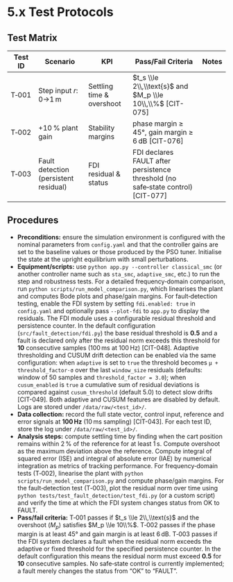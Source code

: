 ﻿# 5.x Test Protocols

## Test Matrix

| Test ID | Scenario              | KPI                          | Pass/Fail Criteria                                     | Notes |
|---------|-----------------------|------------------------------|--------------------------------------------------------|-------|
| T‑001   | Step input $r$: 0→1 m | Settling time & overshoot    | $t_s \\le 2\\,\\text{s}$ and $M_p \\le 10\\,\\%$ [CIT-075]             |       |
| T‑002   | +10 % plant gain      | Stability margins             | phase margin ≥ 45°, gain margin ≥ 6 dB [CIT-076]                 |       |
| T‑003   | Fault detection (persistent residual) | FDI residual & status | FDI declares FAULT after persistence threshold (no safe‑state control) [CIT-077] |       |

## Procedures

- **Preconditions:** ensure the simulation environment is configured with the
  nominal parameters from `config.yaml` and that the controller gains are
  set to the baseline values or those produced by the PSO tuner.  Initialise
  the state at the upright equilibrium with small perturbations.
- **Equipment/scripts:** use `python app.py --controller classical_smc` (or another
  controller name such as `sta_smc`, `adaptive_smc`, etc.) to run the step and
  robustness tests.  For a detailed frequency‑domain comparison, run
  `python scripts/run_model_comparison.py`, which linearises the plant and computes
  Bode plots and phase/gain margins.  For fault‑detection testing, enable the
  FDI system by setting `fdi.enabled: true` in `config.yaml` and optionally pass
  `--plot-fdi` to `app.py` to display the residuals.  The FDI module uses a
  configurable residual threshold and persistence counter.  In the default
  configuration (`src/fault_detection/fdi.py`) the base residual threshold is
  **0.5** and a fault is declared only after the residual norm exceeds this
  threshold for **10** consecutive samples (100 ms at 100 Hz) [CIT-048].  Adaptive
  thresholding and CUSUM drift detection can be enabled via the same
  configuration: when `adaptive` is set to `true` the threshold becomes
  `μ + threshold_factor⋅σ` over the last `window_size` residuals (defaults: window
  of 50 samples and `threshold_factor = 3.0`); when `cusum_enabled` is `true` a
  cumulative sum of residual deviations is compared against `cusum_threshold`
  (default 5.0) to detect slow drifts [CIT-049].  Both adaptive and CUSUM features are
  disabled by default.  Logs are stored under `/data/raw/<test_id>/`.
- **Data collection:** record the full state vector, control input,
  reference and error signals at **100 Hz** (10 ms sampling) [CIT-043].  For each test ID, store the log
  under `/data/raw/<test_id>/`.
- **Analysis steps:** compute settling time by finding when the cart
  position remains within 2 % of the reference for at least 1 s.  Compute
  overshoot as the maximum deviation above the reference.  Compute integral of squared
  error (ISE) and integral of absolute error (IAE) by numerical integration as
  metrics of tracking performance.  For frequency‑domain tests (T‑002),
  linearise the plant with `python scripts/run_model_comparison.py` and
  compute phase/gain margins.  For the fault‑detection test (T‑003), plot the
  residual norm over time using `python tests/test_fault_detection/test_fdi.py`
  (or a custom script) and verify the time at which the FDI system changes
  status from OK to FAULT.
- **Pass/fail criteria:** T‑001 passes if $t_s \\le 2\\,\\text{s}$ and the
  overshoot ($M_p$) satisfies $M_p \\le 10\\%$.  T‑002 passes if the phase
  margin is at least 45° and gain margin is at least 6 dB.  T‑003 passes if
  the FDI system declares a fault when the residual norm exceeds the adaptive
  or fixed threshold for the specified persistence counter.  In the default
  configuration this means the residual norm must exceed **0.5** for **10**
  consecutive samples.  No safe‑state control is currently implemented; a
  fault merely changes the status from “OK” to “FAULT”.